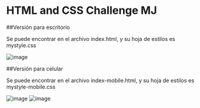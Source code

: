 # HTML and CSS Challenge MJ


##Versión para escritorio

Se puede encontrar en el archivo index.html, y su hoja de estilos es mystyle.css


![image](https://github.com/mapache17/html-css-challenge-mj/assets/91903899/8efac49f-58c4-4c81-a311-07dfd212a399)


##Versión para celular


Se puede encontrar en el archivo index-mobile.html, y su hoja de estilos es mystyle-mobile.css


![image](https://github.com/mapache17/html-css-challenge-mj/assets/91903899/2e9077ea-7cac-4d91-b6af-7ce7c5ef14d8)
![image](https://github.com/mapache17/html-css-challenge-mj/assets/91903899/ef5916d0-66f2-40d8-abca-dc1c52f06668)

